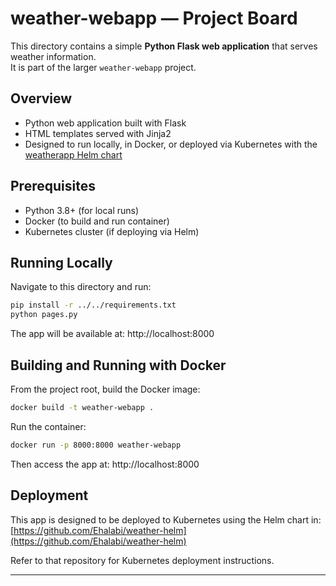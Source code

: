 # weather-webapp — Project Board

This directory contains a simple **Python Flask web application** that serves weather information.  
It is part of the larger `weather-webapp` project.

## Overview

- Python web application built with Flask
- HTML templates served with Jinja2
- Designed to run locally, in Docker, or deployed via Kubernetes with the [weatherapp Helm chart](https://github.com/Ehalabi/weather-helm)

## Prerequisites

* Python 3.8+ (for local runs)  
* Docker (to build and run container)  
* Kubernetes cluster (if deploying via Helm)  

## Running Locally

Navigate to this directory and run:
```bash
pip install -r ../../requirements.txt
python pages.py
```

The app will be available at: http://localhost:8000

## Building and Running with Docker

From the project root, build the Docker image:
```bash
docker build -t weather-webapp .
```

Run the container:
```bash
docker run -p 8000:8000 weather-webapp
```

Then access the app at: http://localhost:8000

## Deployment

This app is designed to be deployed to Kubernetes using the Helm chart in:
[https://github.com/Ehalabi/weather-helm](https://github.com/Ehalabi/weather-helm)

Refer to that repository for Kubernetes deployment instructions.

---
